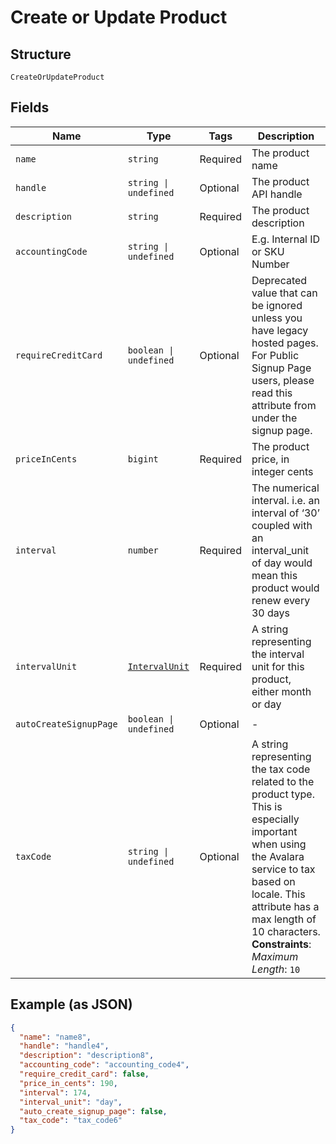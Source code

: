 
# Create or Update Product

## Structure

`CreateOrUpdateProduct`

## Fields

| Name | Type | Tags | Description |
|  --- | --- | --- | --- |
| `name` | `string` | Required | The product name |
| `handle` | `string \| undefined` | Optional | The product API handle |
| `description` | `string` | Required | The product description |
| `accountingCode` | `string \| undefined` | Optional | E.g. Internal ID or SKU Number |
| `requireCreditCard` | `boolean \| undefined` | Optional | Deprecated value that can be ignored unless you have legacy hosted pages. For Public Signup Page users, please read this attribute from under the signup page. |
| `priceInCents` | `bigint` | Required | The product price, in integer cents |
| `interval` | `number` | Required | The numerical interval. i.e. an interval of ‘30’ coupled with an interval_unit of day would mean this product would renew every 30 days |
| `intervalUnit` | [`IntervalUnit`](../../doc/models/interval-unit.md) | Required | A string representing the interval unit for this product, either month or day |
| `autoCreateSignupPage` | `boolean \| undefined` | Optional | - |
| `taxCode` | `string \| undefined` | Optional | A string representing the tax code related to the product type. This is especially important when using the Avalara service to tax based on locale. This attribute has a max length of 10 characters.<br>**Constraints**: *Maximum Length*: `10` |

## Example (as JSON)

```json
{
  "name": "name8",
  "handle": "handle4",
  "description": "description8",
  "accounting_code": "accounting_code4",
  "require_credit_card": false,
  "price_in_cents": 190,
  "interval": 174,
  "interval_unit": "day",
  "auto_create_signup_page": false,
  "tax_code": "tax_code6"
}
```

